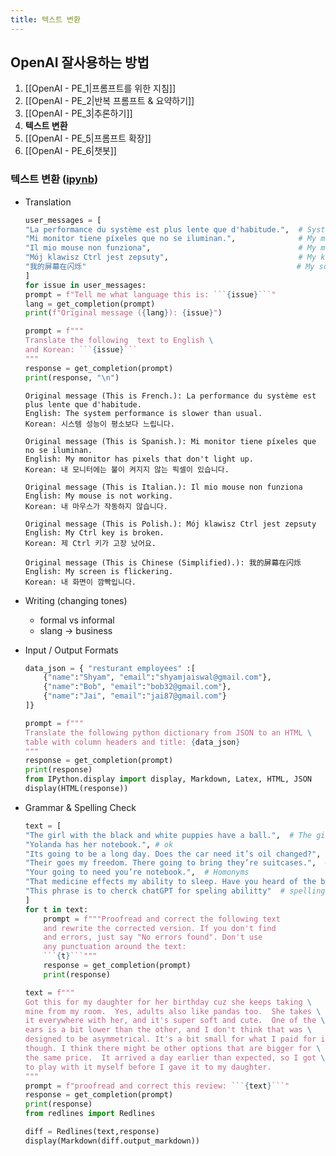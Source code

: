 ```yaml
---
title: 텍스트 변환
---
```




## OpenAI 잘사용하는 방법 

1. [[OpenAI - PE_1|프롬프트를 위한 지침]]
2. [[OpenAI - PE_2|반복 프롬프트 & 요약하기]]
3. [[OpenAI - PE_3|추론하기]]
4. **텍스트 변환**
5. [[OpenAI - PE_5|프롬프트 확장]]
6. [[OpenAI - PE_6|챗봇]]


### 텍스트 변환 ([ipynb](https://colab.research.google.com/drive/1pN-9psJQ4pmpgn0d4AJsY7QgwD45Ef7_?usp=sharing))

- Translation 
    ```python
    user_messages = [
    "La performance du système est plus lente que d'habitude.",  # System performance is slower than normal         
    "Mi monitor tiene píxeles que no se iluminan.",              # My monitor has pixels that are not lighting
    "Il mio mouse non funziona",                                 # My mouse is not working
    "Mój klawisz Ctrl jest zepsuty",                             # My keyboard has a broken control key
    "我的屏幕在闪烁"                                               # My screen is flashing
    ] 
    for issue in user_messages:
    prompt = f"Tell me what language this is: ```{issue}```"
    lang = get_completion(prompt)
    print(f"Original message ({lang}): {issue}")

    prompt = f"""
    Translate the following  text to English \
    and Korean: ```{issue}```
    """
    response = get_completion(prompt)
    print(response, "\n")
    ```
    ```
    Original message (This is French.): La performance du système est plus lente que d'habitude.
    English: The system performance is slower than usual.
    Korean: 시스템 성능이 평소보다 느립니다. 

    Original message (This is Spanish.): Mi monitor tiene píxeles que no se iluminan.
    English: My monitor has pixels that don't light up.
    Korean: 내 모니터에는 불이 켜지지 않는 픽셀이 있습니다. 

    Original message (This is Italian.): Il mio mouse non funziona
    English: My mouse is not working.
    Korean: 내 마우스가 작동하지 않습니다. 

    Original message (This is Polish.): Mój klawisz Ctrl jest zepsuty
    English: My Ctrl key is broken.
    Korean: 제 Ctrl 키가 고장 났어요. 

    Original message (This is Chinese (Simplified).): 我的屏幕在闪烁
    English: My screen is flickering.
    Korean: 내 화면이 깜빡입니다. 
    ```

- Writing (changing tones)
    - formal vs informal 
    - slang -> business 
- Input / Output Formats 
    ```python
    data_json = { "resturant employees" :[ 
        {"name":"Shyam", "email":"shyamjaiswal@gmail.com"},
        {"name":"Bob", "email":"bob32@gmail.com"},
        {"name":"Jai", "email":"jai87@gmail.com"}
    ]}

    prompt = f"""
    Translate the following python dictionary from JSON to an HTML \
    table with column headers and title: {data_json}
    """
    response = get_completion(prompt)
    print(response)
    from IPython.display import display, Markdown, Latex, HTML, JSON
    display(HTML(response))
    ```
- Grammar & Spelling Check 
    ```python
    text = [ 
    "The girl with the black and white puppies have a ball.",  # The girl has a ball.
    "Yolanda has her notebook.", # ok
    "Its going to be a long day. Does the car need it’s oil changed?",  # Homonyms
    "Their goes my freedom. There going to bring they’re suitcases.",  # Homonyms
    "Your going to need you’re notebook.",  # Homonyms
    "That medicine effects my ability to sleep. Have you heard of the butterfly affect?", # Homonyms
    "This phrase is to cherck chatGPT for speling abilitty"  # spelling
    ]
    for t in text:
        prompt = f"""Proofread and correct the following text
        and rewrite the corrected version. If you don't find
        and errors, just say "No errors found". Don't use 
        any punctuation around the text:
        ```{t}```"""
        response = get_completion(prompt)
        print(response)
    ```
    ```python
    text = f"""
    Got this for my daughter for her birthday cuz she keeps taking \
    mine from my room.  Yes, adults also like pandas too.  She takes \
    it everywhere with her, and it's super soft and cute.  One of the \
    ears is a bit lower than the other, and I don't think that was \
    designed to be asymmetrical. It's a bit small for what I paid for it \
    though. I think there might be other options that are bigger for \
    the same price.  It arrived a day earlier than expected, so I got \
    to play with it myself before I gave it to my daughter.
    """
    prompt = f"proofread and correct this review: ```{text}```"
    response = get_completion(prompt)
    print(response)
    from redlines import Redlines

    diff = Redlines(text,response)
    display(Markdown(diff.output_markdown))
    ```